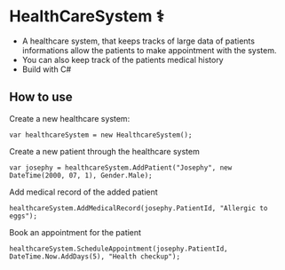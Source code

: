 # HealthCareSystem ⚕️
- A healthcare system, that keeps tracks of large data of patients informations allow the patients to make appointment with the system.
- You can also keep track of the patients medical history
- Build with C# 

## How to use
Create a new healthcare system:
```
var healthcareSystem = new HealthcareSystem();
```
Create a new patient through the healthcare system
```
var josephy = healthcareSystem.AddPatient("Josephy", new DateTime(2000, 07, 1), Gender.Male);
```
Add medical record of the added patient 
```
healthcareSystem.AddMedicalRecord(josephy.PatientId, "Allergic to eggs");
```
Book an appointment for the patient 
```
healthcareSystem.ScheduleAppointment(josephy.PatientId, DateTime.Now.AddDays(5), "Health checkup");
```
